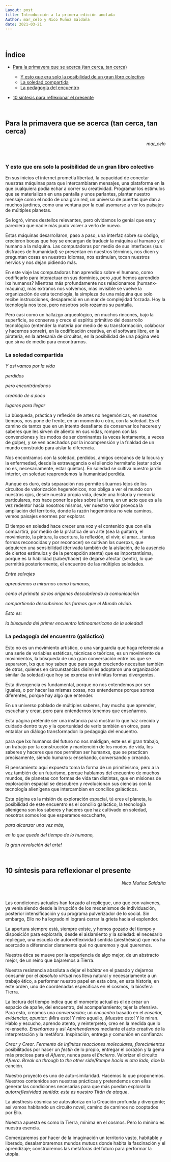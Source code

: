 ```yaml
---
Layout: post
title: Introducción a la primera edición anotada
Author: mar_celo y Nico Muñoz Saldaña
date: 2021-03-21
---
```


<br>

## Índice
- [Para la primavera que se acerca (tan cerca, tan cerca)](#para-la-primavera-que-se-acerca-tan-cerca-tan-cerca)

  - [Y esto que era solo la posibilidad de un gran libro colectivo](#y-esto-que-era-solo-la-posibilidad-de-un-gran-libro-colectivo)
  - [La soledad compartida](#la-soledad-compartida)
  - [La pedagogía del encuentro](#la-pedagogía-del-encuentro-galáctico)


- [10 síntesis para reflexionar el presente](#10-síntesis-para-reflexionar-el-presente)

<br>

## Para la primavera que se acerca (tan cerca, tan cerca)

<div>
 <p style="text-align:right;"> <em> mar_celo </em> </p>
</div>

<br>

### Y esto que era solo la posibilidad de un gran libro colectivo

En sus inicios el internet prometía libertad, la capacidad de conectar nuestras máquinas para que intercambiaran mensajes, una plataforma en la que cualquiera podia echar a correr su creatividad. Programar los estímulos que se materializan en una pantalla y unos parlantes, plantar nuestro mensaje como el nodo de una gran red, un universo de puertas que dan a muchos jardines, como una ventana por la cual asomarse a ver los paisajes de múltiples planetas.

Se logró, vimos destellos relevantes, pero olvidamos lo genial que era y pareciera que nadie más pudo volver a verlo de nuevo.

Estas máquinas desarrollaron, paso a paso, una interfaz sobre su código, crecieron bocas que hoy se encargan de traducir la máquina al humano y el humano a la máquina. Las computadoras por medio de sus interfaces (sus disfraces de humanidad) se presentan en nuestros términos, nos dicen y preguntan cosas en nuestros idiomas, nos estimulan, tocan nuestros nervios y nos dejan pidiendo más.

En este viaje las computadoras han aprendido sobre el humano, como codificarlo para interactuar en sus dominios, pero ¿qué hemos aprendido lxs humanxs? Mientras más profundamente nos relacionamos (humanx-máquina), más extraños nos volvemos, más invisible se vuelve la organización de esta tecnología, la simpleza de una máquina que solo recibe instrucciones, desapareció en un mar de complejidad forzada. Hoy la tecnología nos toca, pero nosotros solo rozamos su pantalla.

Pero casi como un hallazgo arqueológico, en muchos rincones, bajo la superficie, se conserva y crece el espíritu primitivo del desarrollo tecnológico (entender la materia por medio de su transformación, colaborar y hacernos sonreír), en la codificación creativa, en el software libre, en la piratería, en la artesanía de circuitos, en la posibilidad de una página web que sirva de medio para encontrarnos.   

### La soledad compartida

*Y así vamos por la vida*

*perdidos*

*pero encontrándonos*

*creando de a poco*

*lugares para llegar*

La búsqueda, práctica y reflexión de artes no hegemónicas, en nuestros tiempos, nos pone de frente, en un momento u otro, con la soledad. Es el camino de tantxs que en un intento desafiante de conservar los haceres y saberes que les sirven de aliento en sus vidas, rompen con las convenciones y los modos de ser dominantes (a veces lentamente, a veces de golpe), y se ven acechados por la incomprensión y la frialdad de un mundo construido para aislar la diferencia.

Nos encontramos con la soledad, perdidos, amigos cercanos de la locura y la enfermedad, desde la extravagancia o el silencio hermitaño (estar solxs no es, necesariamente, estar quietxs). En soledad se cultiva nuestro jardín interior, en soledad reaprendemos la humanidad perdida.

Aunque es duro, esta separación nos permite situarnos lejos de los circuitos de valorización hegemónicos, nos obliga a ver el mundo con nuestros ojos, desde nuestra propia vida, desde una historia y memoria particulares, nos hace poner los pies sobre la tierra, en un acto que es a la vez redentor hacia nosotros mismos, ver nuestro valor provoca la ampliación del territorio, donde la razón hegemónica no veía caminos, vemos paisajes enormes por explorar.

El tiempo en soledad hace crecer una voz y el contenido que con ella compartirá, por medio de la práctica de un arte (sea la guitarra, el movimiento, la pintura, la escritura, la reflexión, el vivir, el amar... tantas formas reconocidas y por reconocer) se cultivan lxs cuerpxs, que adquieren una sensibilidad (derivada también de la aislación, de la ausencia de ciertos estímulos y de la percepción atenta) que es importantísima, porque es la habilidad (saber/hacer) de dejarse afectar (sentir), lo que permitirá posteriormente, el encuentro de las múltiples soledades.

<div>
 <em>

Entre salvajes

aprendemos a mirarnos como humanxs,

como el primate de los orígenes descubriendo la comunicación

compartiendo descubrimos las formas que el Mundo olvidó.

Esto es:

la búsqueda del primer encuentro latinoamericano de la soledad!
 </em>
</div> 

### La pedagogía del encuentro (galáctico)

Esto no es un movimiento artístico, o una vanguardia que haga referencia a una serie de variables estéticas, técnicas o teóricas, es un movimiento de movimientos, la búsqueda de una gran conversación entre lxs que se separaron, lxs que hoy saben que para seguir creciendo necesitan también de otrxs, quienes en circunstancias disímiles adoptaron una organización similar (la soledad) que hoy se expresa en infinitas formas divergentes.

Esta divergencia es fundamental, porque no nos entendemos por ser iguales, o por hacer las mismas cosas, nos entendemos porque somos diferentes, porque hay algo que entender.

En un universo poblado de múltiples saberes, hay mucho que aprender, escuchar y crear, pero para entendernos tenemos que enseñarnos.

Esta página pretende ser una instancia para mostrar lo que haz crecido y cuidado dentro tuyo y la oportunidad de verlo también en otros, para entablar un diálogo transformador: la pedagogía del encuentro.  

para que lxs humanxs del futuro no nos maldigan, este es el gran trabajo, un trabajo por la construcción y mantención de los modos de vida, los saberes y haceres que nos permiten ser humanxs, que se practican precisamente, siendo humanxs: enseñando, conversando y creando.

El pensamiento aquí expuesto toma la forma de un primitivismo, pero a la vez también de un futurismo, porque hablamos del encuentro de muchos mundos, de planetas con formas de vida tan distintas, que en misiones de exploración espacial se descubren y revolucionan sus ciencias con la tecnología alienígena que intercambian en concilios galácticos.

Esta página es la misión de exploración espacial, tú eres el planeta, la posibilidad de este encuentro es el concilio galáctico, la tecnología alienígena son los saberes y haceres que haz cultivado en soledad, nosotros somos los que esperamos escucharte,

*para alcanzar una vez más,*

*en lo que quede del tiempo de lo humano,*

*la gran revolución del arte!*

<br>

## 10 síntesis para reflexionar el presente

<div>
 <p style="text-align:right;"> <em> Nico Muñoz Saldaña </em> </p>
</div>

<br>

Las condiciones actuales han forzado al repliegue, uno que con vaivenes, ya venía siendo desde la irrupción de los mecanismos de individuación, posterior intensificación y su programa pulverizador de lo social. Sin embargo, Ello no ha logrado ni logrará cerrar la grieta hacia el esplendor.

La apertura siempre está, siempre existe, y hemos gozado del tiempo y disposición para explorarla, desde el aislamiento y la soledad: el necesario repliegue, una escuela de autorreflexividad sentida (aiesthésica) que nos ha acercado a diferenciar claramente qué no queremos y qué queremos.  

Nuestra ética se mueve por la experiencia de algo mejor, de un abstracto mejor, de un reino que bajaremos a Tierra.  

Nuestra resistencia absoluta a dejar el *habitar* en el pasado y dejarnos consumir por el *absoluto virtual* nos lleva natural y necesariamente a un trabajo ético, a performar nuestro papel en esta obra, en esta historia, en este orden, uno de coordenadas específicas en el cosmos, la biósfera Tierra.

La lectura del tiempo indica que el momento actual es el de crear un espacio de apañe, del encuentro, del acompañamiento; tejer la ofensiva.  Para esto, creamos una *conversación*; un *encuentro* basado en el *enseñar, evidenciar, apuntar*: ¡Mira esto! Y miro aquello, ¡Muestro esto! Y lo miran. Hablo y escucho, aprendo atento, y reinterpreto, creo en la medida que lo re-enseño. *Enseñarnos* y así *Aprehendernos* mediante el acto creativo de la interpretación y la metáfora.  Inspiración, entrega y comunión en confianza:

*Crear y Crear. Fermento de Infinitas reacciones moleculares, florecimientos* posibilitados por hacer un *festín* de lo propio, entregar el corazón y la gema más preciosa para el *Afuera*, nunca para el *Encierro*.  Valorizar el circuito *Afuera*.  *Break on through to the other side/Rompe hacia el otro lado,* dice la canción.

Nuestro proyecto es uno de auto-similaridad.   Hacemos lo que proponemos.  Nuestros contenidos son  nuestras prácticas y pretendemos con ellas generar las condiciones necesarias para que más puedan explorar la *autorreflexividad sentida: este es nuestro Titán de ataque*.

La aiesthesis cósmica se autovaloriza en la Creación profunda y divergente; así vamos habitando un circuito novel, camino de caminos no cooptados por Ello.  

Nuestra apuesta es como la Tierra, mínima en el cosmos.  Pero lo mínimo es nuestra esencia.

Comenzaremos por hacer de la imaginación un territorio vasto, habitable y liberado, desalambraremos  mundos mutuos donde habita la fascinación y el aprendizaje; construiremos las metáforas del futuro para performar la utopía. 
